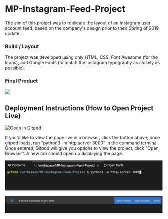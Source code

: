 # MP-Instagram-Feed-Project

  The aim of this project was to replicate the layout of an Instagram user account feed, based on the company's design prior to their Spring of 2019 update. 

### Build / Layout
The project was developed using only HTML, CSS, Font Awesome (for the Icons), and Google Fonts (to match the Instagram typography as closely as possible).

### Final Product
                                          
![](./images/instagramFeedGif.gif)

## Deployment Instructions (How to Open Project Live)
[![Open in Gitpod](https://gitpod.io/button/open-in-gitpod.svg)](https://gitpod.io#https://github.com/ProspersMartin/MP-Instagram-Feed-Project)

  If you'd like to view the page live in a browser, click the button above; once gitpod loads, run "python3 -m http.server 3000" in the command terminal. Once entered, Gitpod will give you options to view the project; click "Open Browser". A new tab should open up displaying the page.


![](./images/sampleOfRunCommand.png)

![](./images/sampleOfOpenBrowserOption.png)
